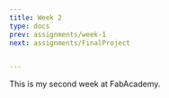 ```yaml
---
title: Week 2
type: docs
prev: assignments/week-1
next: assignments/FinalProject


---
```


This is my second week at FabAcademy.

